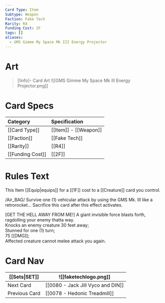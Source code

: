 ```yaml
---
Card Type: Item
Subtype: Weapon
Faction: Fake Tech
Rarity: R4
Funding Cost: 2F
tags: []
aliases:
  - GMS Gimme My Space Mk III Energy Projector
---
```

# Art

> [!info]- Card Art
> ![[GMS Gimme My Space Mk III Energy Projector.png]]

# Card Specs

| Category | Specification| 
| :--- | :--- |
| [[Card Type]] | [[Item]] - [[Weapon]] |  
| [[Faction]] | [[Fake Tech]] |  
| [[Rarity]] | [[R4]] |  
| [[Funding Cost]] | [[2F]] | 

# Rules Text  

This Item [[Equip|equips]] for a [[1F]] cost to a [[Creature]] card you control.  

/Air_BAG/ Survive one (1) vehicular attack by using the GMS Mk. III like a retrorocket... Sacrifice this card after this effect activates.  

[GET THE HELL AWAY FROM ME!] A giant invisible force blasts forth, ragdolling your enemy thatta way.  
Knocks an enemy creature 30 feet away;  
Stunned for one (1) turn;  
75 [[DMG]];  
Affected creature cannot melee attack you again.  

# Card Nav

| [[Sets\|SET]]           | ![[faketechlogo.png]]          |
| ------------- | ------------------------------ |
| Next Card     | [[0080 - Jack Jill Vyco and DIN]] |
| Previous Card | [[0078 - Hedonic Treadmill]]         |


